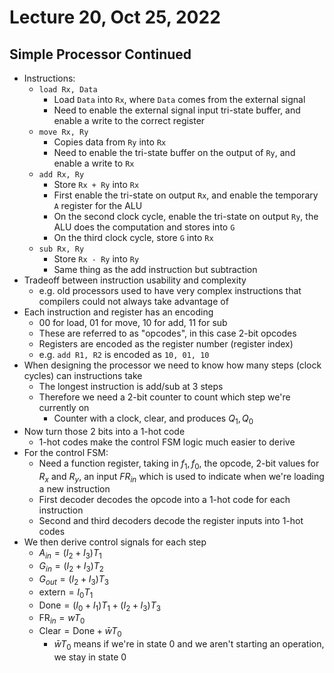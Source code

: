 # Lecture 20, Oct 25, 2022

## Simple Processor Continued

* Instructions:
	* `load Rx, Data`
		* Load `Data` into `Rx`, where `Data` comes from the external signal
		* Need to enable the external signal input tri-state buffer, and enable a write to the correct register
	* `move Rx, Ry`
		* Copies data from `Ry` into `Rx`
		* Need to enable the tri-state buffer on the output of `Ry`, and enable a write to `Rx`
	* `add Rx, Ry`
		* Store `Rx + Ry` into `Rx`
		* First enable the tri-state on output `Rx`, and enable the temporary `A` register for the ALU
		* On the second clock cycle, enable the tri-state on output `Ry`, the ALU does the computation and stores into `G`
		* On the third clock cycle, store `G` into `Rx`
	* `sub Rx, Ry`
		* Store `Rx - Ry` into `Ry`
		* Same thing as the add instruction but subtraction
* Tradeoff between instruction usability and complexity
	* e.g. old processors used to have very complex instructions that compilers could not always take advantage of
* Each instruction and register has an encoding
	* $00$ for load, $01$ for move, $10$ for add, $11$ for sub
	* These are referred to as "opcodes", in this case 2-bit opcodes
	* Registers are encoded as the register number (register index)
	* e.g. `add R1, R2` is encoded as `10, 01, 10`
* When designing the processor we need to know how many steps (clock cycles) can instructions take
	* The longest instruction is add/sub at 3 steps
	* Therefore we need a 2-bit counter to count which step we're currently on
		* Counter with a clock, clear, and produces $Q_1, Q_0$
* Now turn those 2 bits into a 1-hot code
	* 1-hot codes make the control FSM logic much easier to derive
* For the control FSM:
	* Need a function register, taking in $f_1, f_0$, the opcode, 2-bit values for $R_x$ and $R_y$, an input $FR_{in}$ which is used to indicate when we're loading a new instruction
	* First decoder decodes the opcode into a 1-hot code for each instruction
	* Second and third decoders decode the register inputs into 1-hot codes
* We then derive control signals for each step
	* $A_{in} = (I_2 + I_3)T_1$
	* $G_{in} = (I_2 + I_3)T_2$
	* $G_{out} = (I_2 + I_3)T_3$
	* $\text{extern} = I_0T_1$
	* $\text{Done} = (I_0 + I_1)T_1 + (I_2 + I_3)T_3$
	* $\text{FR}_{in} = wT_0$
	* $\text{Clear} = \text{Done} + \bar wT_0$
		* $\bar wT_0$ means if we're in state 0 and we aren't starting an operation, we stay in state 0

